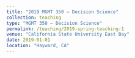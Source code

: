 ```yaml
---
title: "2019 MGMT 350 – Decision Science"
collection: teaching
type: "MGMT 350 – Decision Science"
permalink: /teaching/2019-spring-teaching-1
venue: "California State University East Bay"
date: 2019-01-01
location: "Hayward, CA"
---
```


